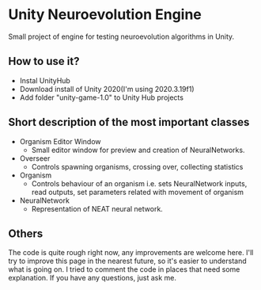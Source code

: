 # Unity Neuroevolution Engine
Small project of engine for testing neuroevolution algorithms in Unity.

## How to use it?

* Instal UnityHub
* Download install of Unity 2020(I'm using 2020.3.19f1)
* Add folder "unity-game-1.0" to Unity Hub projects

## Short description of the most important classes
* Organism Editor Window
  * Small editor window for preview and creation of NeuralNetworks.
* Overseer
  * Controls spawning organisms, crossing over, collecting statistics
* Organism   
  * Controls behaviour of an organism i.e. sets NeuralNetwork inputs, read outputs, set parameters related with movement of organism
* NeuralNetwork
  * Representation of NEAT neural network. 

## Others

The code is quite rough right now, any improvements are welcome here. I'll try to improve this page in the nearest future, so it's easier to understand what is going on. I tried to comment the code in places that need some explanation. If you have any questions, just ask me.
